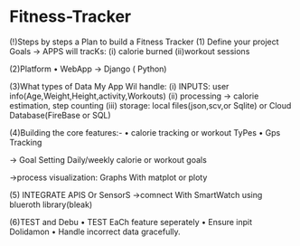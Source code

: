 # Fitness-Tracker

(!)Steps by steps a Plan to build a Fitness Tracker 
(1) Define your project Goals
→ APPS will tracKs:
(i) calorie burned
(ii)workout sessions

(2)Platform
• WebApp → Django ( Python)

(3)What types of Data My App Wil handle:
(i) INPUTS: user info(Age,Weight,Height,activity,Workouts)
(ii) processing → calorie estimation, step counting
(iii) storage: local files(json,scv,or Sqlite) or Cloud Database(FireBase or SQL)
 
(4)Building the core features:-
• calorie tracking or workout TyPes
• Gps Tracking

→ Goal Setting
Daily/weekly calorie or workout goals

->process visualization: Graphs With matplot or ploty
 

(5) INTEGRATE APIS Or SensorS
→comnect With SmartWatch
using blueroth library(bleak)


(6)TEST and Debu
• TEST EaCh feature seperately
• Ensure inpit Dolidamon
• Handle incorrect data gracefully.